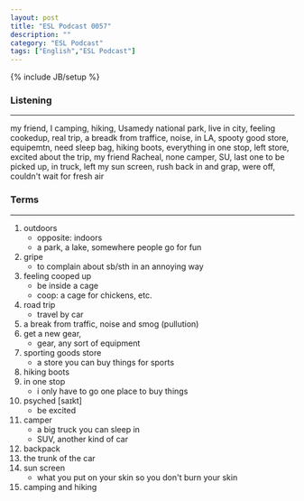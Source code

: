 ```yaml
---
layout: post
title: "ESL Podcast 0057"
description: ""
category: "ESL Podcast"
tags: ["English","ESL Podcast"]
---
```

{% include JB/setup %}

### Listening
-----
my friend, I camping, hiking, Usamedy national park, live in city, feeling cookedup, real trip, a breadk from traffice, noise, in LA, spooty good store, equipemtn, need sleep bag, hiking boots, everything in one stop, left store, excited about the trip, my friend Racheal, none camper, SU, last one to be picked up, in truck, left my sun screen, rush back in and grap, were off, couldn't wait for fresh air


### Terms
--------
1. outdoors
    * opposite: indoors
    * a park, a lake, somewhere people go for fun
2. gripe
    * to complain about sb/sth in an annoying way
3. feeling cooped up
    * be inside a cage
    * coop: a cage for chickens, etc.
4. road trip
    * travel by car
5. a break from traffic, noise and smog (pullution)
6. get a new gear,
    * gear, any sort of equipment
7. sporting goods store
    * a store you can buy things for sports
8. hiking boots
9. in one stop
    * i only have to go one place to buy things
10. psyched  [saɪkt]
    * be excited
11. camper
    * a big truck you can sleep in
    * SUV, another kind of car
12. backpack
13. the trunk of the car
14. sun screen
    * what you put on your skin so you don't burn your skin
15. camping and hiking